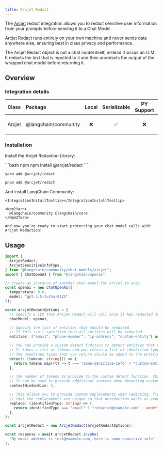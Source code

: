 ```yaml
---
title: Arcjet Redact
---
```


The [Arcjet](https://arcjet.com) redact integration allows you to redact sensitive user information from your prompts before sending it to a Chat Model.

Arcjet Redact runs entirely on your own machine and never sends data anywhere else, ensuring best in class privacy and performance.

The Arcjet Redact object is not a chat model itself, instead it wraps an LLM. It redacts the text that is inputted to it and then unredacts the output of the wrapped chat model before returning it.

## Overview

### Integration details

| Class | Package | Local | Serializable | PY Support | Package downloads | Package latest |
| :--- | :--- | :---: | :---: |  :---: | :---: | :---: |
| Arcjet | @langchain/community | ❌ | ✅ | ❌ | ![NPM - Downloads](https://img.shields.io/npm/dm/@langchain/community?style=flat-square&label=%20&) | ![NPM - Version](https://img.shields.io/npm/v/@langchain/community?style=flat-square&label=%20&) |

### Installation

Install the Arcjet Redaction Library:

<CodeGroup>
```bash npm
npm install @arcjet/redact
```

```bash yarn
yarn add @arcjet/redact
```

```bash pnpm
pnpm add @arcjet/redact
```
</CodeGroup>

And install LangChain Community:

```{=mdx}
<IntegrationInstallTooltip></IntegrationInstallTooltip>

<Npm2Yarn>
  @langchain/community @langchain/core
</Npm2Yarn>

And now you're ready to start protecting your chat model calls with Arcjet Redaction!

```

## Usage

```typescript
import {
  ArcjetRedact,
  ArcjetSensitiveInfoType,
} from "@langchain/community/chat_models/arcjet";
import { ChatOpenAI } from "@langchain/openai";

// Create an instance of another chat model for Arcjet to wrap
const openai = new ChatOpenAI({
  temperature: 0.8,
  model: "gpt-3.5-turbo-0125",
});

const arcjetRedactOptions = {
  // Specify a LLM that Arcjet Redact will call once it has redacted the input.
  chatModel: openai,

  // Specify the list of entities that should be redacted.
  // If this isn't specified then all entities will be redacted.
  entities: ["email", "phone-number", "ip-address", "custom-entity"] as ArcjetSensitiveInfoType[],

  // You can provide a custom detect function to detect entities that we don't support yet.
  // It takes a list of tokens and you return a list of identified types or undefined.
  // The undefined types that you return should be added to the entities list if used.
  detect: (tokens: string[]) => {
    return tokens.map((t) => t === "some-sensitive-info" ? "custom-entity" : undefined)
  },

  // The number of tokens to provide to the custom detect function. This defaults to 1.
  // It can be used to provide additional context when detecting custom entity types.
  contextWindowSize: 1,

  // This allows you to provide custom replacements when redacting. Please ensure
  // that the replacements are unique so that unredaction works as expected.
  replace: (identifiedType: string) => {
    return identifiedType === "email" ? "redacted@example.com" : undefined;
  },
};

const arcjetRedact = new ArcjetRedact(arcjetRedactOptions);

const response = await arcjetRedact.invoke(
  "My email address is test@example.com, here is some-sensitive-info"
);
```

```typescript

```

